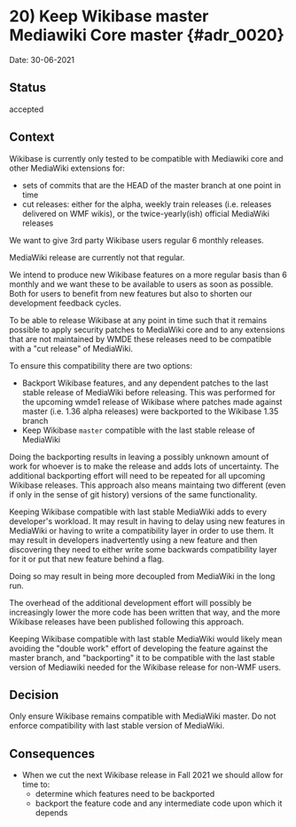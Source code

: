 # 20) Keep Wikibase master Mediawiki Core master {#adr_0020}

Date: 30-06-2021

## Status

accepted

## Context

Wikibase is currently only tested to be compatible with Mediawiki core and other MediaWiki extensions for:
- sets of commits that are the HEAD of the master branch at one point in time
- cut releases: either for the alpha, weekly train releases (i.e. releases delivered on WMF wikis), or the twice-yearly(ish) official MediaWiki releases

We want to give 3rd party Wikibase users regular 6 monthly releases.

MediaWiki release are currently not that regular.

We intend to produce new Wikibase features on a more regular basis than 6 monthly and we want these to be available to users
as soon as possible. Both for users to benefit from new features but also to shorten our development feedback cycles.

To be able to release Wikibase at any point in time such that it remains possible to apply security patches to MediaWiki core and to
any extensions that are not maintained by WMDE these releases need to be compatible with a "cut release" of MediaWiki.

To ensure this compatibility there are two options:
- Backport Wikibase features, and any dependent patches to the last stable release of MediaWiki before releasing.
  This was performed for the upcoming wmde1 release of Wikibase where patches made against master (i.e. 1.36 alpha releases) were backported to the Wikibase 1.35 branch
- Keep Wikibase `master` compatible with the last stable release of MediaWiki

Doing the backporting results in leaving a possibly unknown amount of work for whoever is to make the release and adds lots of uncertainty.
The additional backporting effort will need to be repeated for all upcoming Wikibase releases.
This approach also means maintaing two different (even if only in the sense of git history) versions of the same functionality.

Keeping Wikibase compatible with last stable MediaWiki adds to every developer's workload.
It may result in having to delay using new features in MediaWiki or having to write a compatibility layer in order to use them.
It may result in developers inadvertently using a new feature and then discovering they need to either
write some backwards compatibility layer for it or put that new feature behind a flag.

Doing so may result in being more decoupled from MediaWiki in the long run.

The overhead of the additional development effort will possibly be increasingly lower
the more code has been written that way, and the more Wikibase releases have been published following this approach.

Keeping Wikibase compatible with last stable MediaWiki would likely mean avoiding the "double work" effort
of developing the feature against the master branch, and "backporting" it to be compatible with the last stable version of Mediawiki
needed for the Wikibase release for non-WMF users.

## Decision

Only ensure Wikibase remains compatible with MediaWiki master. Do not enforce compatibility with last stable version of MediaWiki.

## Consequences
- When we cut the next Wikibase release in Fall 2021 we should allow for time to:
  - determine which features need to be backported
  - backport the feature code and any intermediate code upon which it depends
